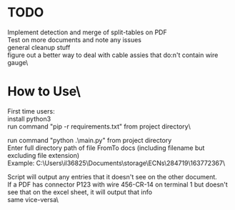 # TODO
Implement detection and merge of split-tables on PDF\
Test on more documents and note any issues\
general cleanup stuff\
figure out a better way to deal with cable assies that do:n't contain wire gauge\


# How to Use\
First time users:\
    install python3\
    run command "pip -r requirements.txt" from project directory\
  
run command "python .\main.py" from project directory\
Enter full directory path of file FromTo docs (including filename but excluding file extension)\
    Example: C:\Users\il36825\Documents\storage\ECNs\284719\163772367\

Script will output any entries that it doesn't see on the other document.\
    If a PDF has connector P123 with wire 456-CR-14 on terminal 1 but doesn't see that on the excel sheet, it will output that info\
        same vice-versa\


